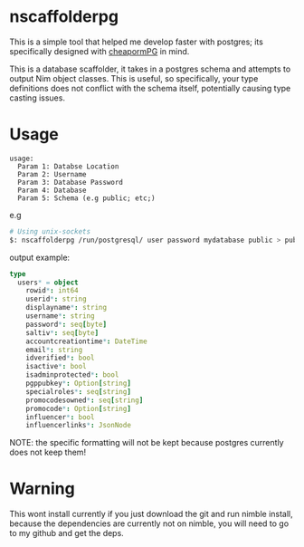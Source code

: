 # nscaffolderpg
This is a simple tool that helped me develop faster with postgres; its specifically designed with [cheapormPG](https://github.com/albassort/cheapormPG) in mind. 

This is a database scaffolder, it takes in a postgres schema and attempts to output Nim object classes. This is useful, so specifically, your type definitions does not conflict with the schema itself, potentially causing type casting issues.

# Usage 
```
usage:
  Param 1: Databse Location
  Param 2: Username
  Param 3: Database Password
  Param 4: Database
  Param 5: Schema (e.g public; etc;)
```
e.g 
```sh
# Using unix-sockets
$: nscaffolderpg /run/postgresql/ user password mydatabase public > public.nim
```

output example:


```nim
type
  users* = object
    rowid*: int64
    userid*: string
    displayname*: string
    username*: string
    password*: seq[byte]
    saltiv*: seq[byte]
    accountcreationtime*: DateTime
    email*: string
    idverified*: bool
    isactive*: bool
    isadminprotected*: bool
    pgppubkey*: Option[string]
    specialroles*: seq[string]
    promocodesowned*: seq[string]
    promocode*: Option[string]
    influencer*: bool
    influencerlinks*: JsonNode

```

NOTE: the specific formatting will not be kept because postgres currently does not keep them!

# Warning
This wont install currently if you just download the git and run nimble install, because the dependencies are currently not on nimble, you will need to go to my github and get the deps. 
